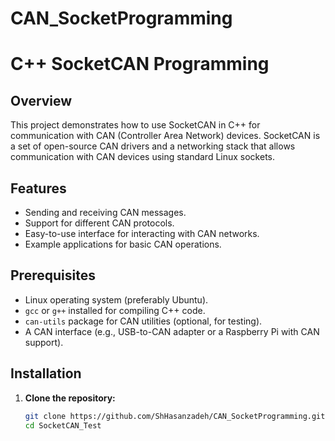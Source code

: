 # CAN_SocketProgramming
# C++ SocketCAN Programming

## Overview

This project demonstrates how to use SocketCAN in C++ for communication with CAN (Controller Area Network) devices. SocketCAN is a set of open-source CAN drivers and a networking stack that allows communication with CAN devices using standard Linux sockets.

## Features

- Sending and receiving CAN messages.
- Support for different CAN protocols.
- Easy-to-use interface for interacting with CAN networks.
- Example applications for basic CAN operations.

## Prerequisites

- Linux operating system (preferably Ubuntu).
- `gcc` or `g++` installed for compiling C++ code.
- `can-utils` package for CAN utilities (optional, for testing).
- A CAN interface (e.g., USB-to-CAN adapter or a Raspberry Pi with CAN support).

## Installation

1. **Clone the repository:**

   ```bash
   git clone https://github.com/ShHasanzadeh/CAN_SocketProgramming.git
   cd SocketCAN_Test
